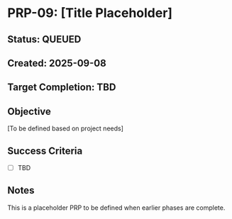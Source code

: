# PRP-09: [Title Placeholder]

## Status: QUEUED
## Created: 2025-09-08
## Target Completion: TBD

## Objective
[To be defined based on project needs]

## Success Criteria
- [ ] TBD

## Notes
This is a placeholder PRP to be defined when earlier phases are complete.
